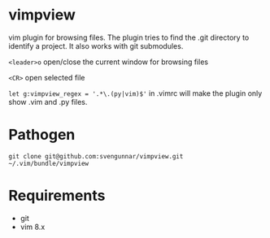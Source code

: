 # vimpview
vim plugin for browsing files. The plugin tries to find the .git directory to identify a project. It also works with git submodules.

`<leader>o` open/close the current window for browsing files

`<CR>` open selected file

`let g:vimpview_regex = '.*\.(py|vim)$'` in .vimrc will make the plugin only show .vim and .py files.

# Pathogen
`git clone git@github.com:svengunnar/vimpview.git ~/.vim/bundle/vimpview`

# Requirements
* git
* vim 8.x
